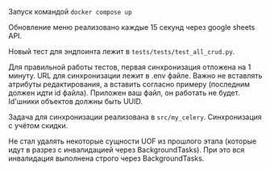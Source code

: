 Запуск командой ```docker compose up```

Обновление меню реализовано каждые 15 секунд через google sheets API. 

Новый тест для эндпоинта лежит в ```tests/tests/test_all_crud.py```.

Для правильной работы тестов, первая синхронизация отложена на 1 минуту.
URL для синхронизации лежит в .env файле. Важно не вставлять атрибуты редактирования, 
а вставить согласно примеру (последним должен идти id файла). Приложен ваш файл, он работать не будет. Id'шники объектов должны быть UUID.

Задача для синхронизации реализована в ```src/my_celery```. Синхронизация с учётом скидки.

Не стал удалять некоторые сущности UOF из прошлого этапа (которые идут в разрез с инвалидацией через BackgroundTasks).
При это вся инвалидация выполнена строго через BackgroundTasks.